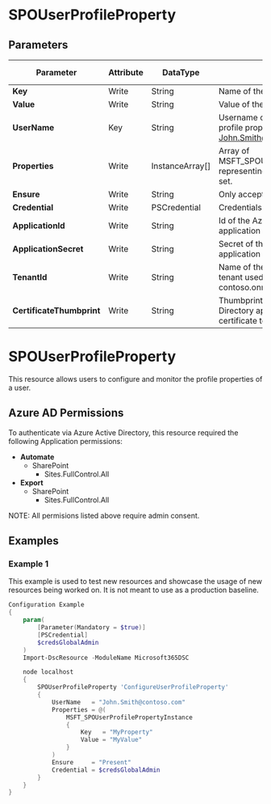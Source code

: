 ﻿# SPOUserProfileProperty

## Parameters

| Parameter | Attribute | DataType | Description | Allowed Values |
| --- | --- | --- | --- | --- |
| **Key** | Write | String | Name of the User Profile Property. ||
| **Value** | Write | String | Value of the User Profile Property. ||
| **UserName** | Key | String | Username of the user to configure the profile properties for. E.g. John.Smith@contoso.com ||
| **Properties** | Write | InstanceArray[] | Array of MSFT_SPOUserProfilePropertyInstance representing the profile properties to set. ||
| **Ensure** | Write | String | Only accepted value is 'Present'. |Present|
| **Credential** | Write | PSCredential | Credentials of the Global Admin. ||
| **ApplicationId** | Write | String | Id of the Azure Active Directory application to authenticate with. ||
| **ApplicationSecret** | Write | String | Secret of the Azure Active Directory application to authenticate with. ||
| **TenantId** | Write | String | Name of the Azure Active Directory tenant used for authentication. Format contoso.onmicrosoft.com ||
| **CertificateThumbprint** | Write | String | Thumbprint of the Azure Active Directory application's authentication certificate to use for authentication. ||


# SPOUserProfileProperty

This resource allows users to configure and monitor the profile
properties of a user.

## Azure AD Permissions

To authenticate via Azure Active Directory, this resource required the following Application permissions:

* **Automate**
  * SharePoint
    * Sites.FullControl.All
* **Export**
  * SharePoint
    * Sites.FullControl.All

NOTE: All permisions listed above require admin consent.

## Examples

### Example 1

This example is used to test new resources and showcase the usage of new resources being worked on.
It is not meant to use as a production baseline.

```powershell
Configuration Example
{
    param(
        [Parameter(Mandatory = $true)]
        [PSCredential]
        $credsGlobalAdmin
    )
    Import-DscResource -ModuleName Microsoft365DSC

    node localhost
    {
        SPOUserProfileProperty 'ConfigureUserProfileProperty'
        {
            UserName   = "John.Smith@contoso.com"
            Properties = @(
                MSFT_SPOUserProfilePropertyInstance
                {
                    Key   = "MyProperty"
                    Value = "MyValue"
                }
            )
            Ensure     = "Present"
            Credential = $credsGlobalAdmin
        }
    }
}
```


